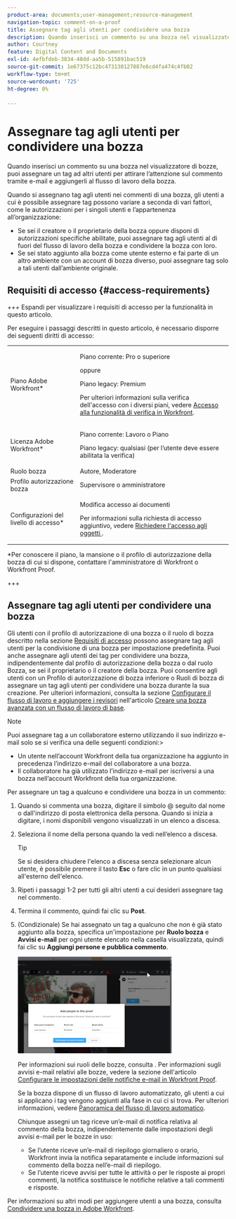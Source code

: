 ```yaml
---
product-area: documents;user-management;resource-management
navigation-topic: comment-on-a-proof
title: Assegnare tag agli utenti per condividere una bozza
description: Quando inserisci un commento su una bozza nel visualizzatore di bozze, puoi assegnare un tag ad altri utenti per attirare l’attenzione sul commento tramite e-mail e aggiungerli al flusso di lavoro della bozza.
author: Courtney
feature: Digital Content and Documents
exl-id: 4efbfdeb-3834-48dd-aa5b-515891bac519
source-git-commit: 1e67375c12bc473130127887e6cd4fa474c4fb02
workflow-type: tm+mt
source-wordcount: '725'
ht-degree: 0%

---
```


# Assegnare tag agli utenti per condividere una bozza

Quando inserisci un commento su una bozza nel visualizzatore di bozze, puoi assegnare un tag ad altri utenti per attirare l’attenzione sul commento tramite e-mail e aggiungerli al flusso di lavoro della bozza.

Quando si assegnano tag agli utenti nei commenti di una bozza, gli utenti a cui è possibile assegnare tag possono variare a seconda di vari fattori, come le autorizzazioni per i singoli utenti e l’appartenenza all’organizzazione:

* Se sei il creatore o il proprietario della bozza oppure disponi di autorizzazioni specifiche abilitate, puoi assegnare tag agli utenti al di fuori del flusso di lavoro della bozza e condividere la bozza con loro.
* Se sei stato aggiunto alla bozza come utente esterno e fai parte di un altro ambiente con un account di bozza diverso, puoi assegnare tag solo a tali utenti dall’ambiente originale. <!--For more information, see [Proofing collaboration limitations with people outside of your organization](../../../../review-and-approve-work/proofing/tips-tricks-and-troubleshooting/collaboration-with-members-outside-of-your-organization.md)-->

## Requisiti di accesso {#access-requirements}

+++ Espandi per visualizzare i requisiti di accesso per la funzionalità in questo articolo.

Per eseguire i passaggi descritti in questo articolo, è necessario disporre dei seguenti diritti di accesso:

<table style="table-layout:auto"> 
 <col> 
 <col> 
 <tbody> 
  <tr> 
   <td role="rowheader">Piano Adobe Workfront*</td> 
   <td> <p>Piano corrente: Pro o superiore</p> <p>oppure</p> <p>Piano legacy: Premium</p> <p>Per ulteriori informazioni sulla verifica dell'accesso con i diversi piani, vedere <a href="/help/quicksilver/administration-and-setup/manage-workfront/configure-proofing/access-to-proofing-functionality.md" class="MCXref xref">Accesso alla funzionalità di verifica in Workfront</a>.</p> </td> 
  </tr> 
  <tr> 
   <td role="rowheader">Licenza Adobe Workfront*</td> 
   <td> <p>Piano corrente: Lavoro o Piano</p> <p>Piano legacy: qualsiasi (per l’utente deve essere abilitata la verifica)</p> </td> 
  </tr> 
  <tr data-mc-conditions=""> 
   <td role="rowheader">Ruolo bozza</td> 
   <td>Autore, Moderatore</td> 
  </tr> 
  <tr data-mc-conditions=""> 
   <td role="rowheader">Profilo autorizzazione bozza </td> 
   <td>Supervisore o amministratore</td> 
  </tr> 
  <tr data-mc-conditions=""> 
   <td role="rowheader">Configurazioni del livello di accesso*</td> 
   <td> <p>Modifica accesso ai documenti</p> <p>Per informazioni sulla richiesta di accesso aggiuntivo, vedere <a href="../../../../workfront-basics/grant-and-request-access-to-objects/request-access.md" class="MCXref xref">Richiedere l'accesso agli oggetti </a>.</p> </td> 
  </tr> 
 </tbody> 
</table>

&#42;Per conoscere il piano, la mansione o il profilo di autorizzazione della bozza di cui si dispone, contattare l&#39;amministratore di Workfront o Workfront Proof.

+++

## Assegnare tag agli utenti per condividere una bozza

Gli utenti con il profilo di autorizzazione di una bozza o il ruolo di bozza descritto nella sezione [Requisiti di accesso](#access-requirements) possono assegnare tag agli utenti per la condivisione di una bozza per impostazione predefinita. Puoi anche assegnare agli utenti dei tag per condividere una bozza, indipendentemente dal profilo di autorizzazione della bozza o dal ruolo Bozza, se sei il proprietario o il creatore della bozza. Puoi consentire agli utenti con un Profilo di autorizzazione di bozza inferiore o Ruoli di bozza di assegnare un tag agli utenti per condividere una bozza durante la sua creazione. Per ulteriori informazioni, consulta la sezione [Configurare il flusso di lavoro e aggiungere i revisori](../../../../review-and-approve-work/proofing/creating-proofs-within-workfront/configure-basic-proof-workflow.md#configur) nell&#39;articolo [Creare una bozza avanzata con un flusso di lavoro di base](../../../../review-and-approve-work/proofing/creating-proofs-within-workfront/configure-basic-proof-workflow.md).

>[!NOTE]
>
>Puoi assegnare tag a un collaboratore esterno utilizzando il suo indirizzo e-mail solo se si verifica una delle seguenti condizioni:>
>* Un utente nell’account Workfront della tua organizzazione ha aggiunto in precedenza l’indirizzo e-mail del collaboratore a una bozza.
>* Il collaboratore ha già utilizzato l’indirizzo e-mail per iscriversi a una bozza nell’account Workfront della tua organizzazione.
>

Per assegnare un tag a qualcuno e condividere una bozza in un commento:

1. Quando si commenta una bozza, digitare il simbolo @ seguito dal nome o dall&#39;indirizzo di posta elettronica della persona. Quando si inizia a digitare, i nomi disponibili vengono visualizzati in un elenco a discesa.
1. Seleziona il nome della persona quando la vedi nell’elenco a discesa.

   >[!TIP]
   >
   >Se si desidera chiudere l&#39;elenco a discesa senza selezionare alcun utente, è possibile premere il tasto **Esc** o fare clic in un punto qualsiasi all&#39;esterno dell&#39;elenco.

1. Ripeti i passaggi 1-2 per tutti gli altri utenti a cui desideri assegnare tag nel commento.
1. Termina il commento, quindi fai clic su **Post**.
1. (Condizionale) Se hai assegnato un tag a qualcuno che non è già stato aggiunto alla bozza, specifica un&#39;impostazione per **Ruolo bozza** e **Avvisi e-mail** per ogni utente elencato nella casella visualizzata, quindi fai clic su **Aggiungi persone e pubblica commento**.

   ![Aggiungi persone alla bozza](assets/add-people-to-proof-350x220.png)

   Per informazioni sui ruoli delle bozze, consulta . Per informazioni sugli avvisi e-mail relativi alle bozze, vedere la sezione dell&#39;articolo [Configurare le impostazioni delle notifiche e-mail in Workfront Proof](../../../../workfront-proof/wp-emailsntfctns/email-alerts/config-email-notification-settings-wp.md).

   Se la bozza dispone di un flusso di lavoro automatizzato, gli utenti a cui si applicano i tag vengono aggiunti alla fase in cui ci si trova. Per ulteriori informazioni, vedere [Panoramica del flusso di lavoro automatico](../../../../review-and-approve-work/proofing/proofing-overview/automated-workflow.md).

   Chiunque assegni un tag riceve un’e-mail di notifica relativa al commento della bozza, indipendentemente dalle impostazioni degli avvisi e-mail per le bozze in uso:

   * Se l’utente riceve un’e-mail di riepilogo giornaliero o orario, Workfront invia la notifica separatamente e include informazioni sul commento della bozza nell’e-mail di riepilogo.
   * Se l’utente riceve avvisi per tutte le attività o per le risposte ai propri commenti, la notifica sostituisce le notifiche relative a tali commenti e risposte.

Per informazioni su altri modi per aggiungere utenti a una bozza, consulta [Condividere una bozza in Adobe Workfront](../../../../review-and-approve-work/proofing/managing-proofs-within-workfront/share-a-proof-in-workfront.md).

